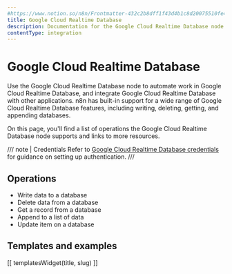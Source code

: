 ```yaml
---
#https://www.notion.so/n8n/Frontmatter-432c2b8dff1f43d4b1c8d20075510fe4
title: Google Cloud Realtime Database
description: Documentation for the Google Cloud Realtime Database node in n8n, a workflow automation platform. Includes details of operations and configuration, and links to examples and credentials information.
contentType: integration
---
```


# Google Cloud Realtime Database

Use the Google Cloud Realtime Database node to automate work in Google Cloud Realtime Database, and integrate Google Cloud Realtime Database with other applications. n8n has built-in support for a wide range of Google Cloud Realtime Database features, including writing, deleting, getting, and appending databases.

On this page, you'll find a list of operations the Google Cloud Realtime Database node supports and links to more resources.

/// note | Credentials
Refer to [Google Cloud Realtime Database credentials](/integrations/builtin/credentials/google/) for guidance on setting up authentication. 
///

## Operations

* Write data to a database
* Delete data from a database
* Get a record from a database
* Append to a list of data
* Update item on a database

## Templates and examples

<!-- see https://www.notion.so/n8n/Pull-in-templates-for-the-integrations-pages-37c716837b804d30a33b47475f6e3780 -->
[[ templatesWidget(title, slug) ]]
